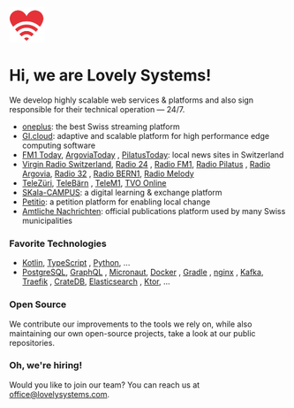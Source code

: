 <img src="./profile/lovelysystems.png" width="64" />

# Hi, we are Lovely Systems!

We develop highly scalable web services & platforms and also sign responsible for their technical
operation — 24/7.

- [oneplus](https://www.oneplus.ch/): the best Swiss streaming platform
- [GI.cloud](https://www.gantner-instruments.com/products/data-acquisition-software/gi-cloud/):
  adaptive and scalable platform for high performance edge computing software
- [FM1 Today](https://www.fm1today.ch/), [ArgoviaToday](https://www.argoviatoday.ch/)
  , [PilatusToday](https://www.pilatustoday.ch/): local news sites in Switzerland
- [Virgin Radio Switzerland](https://www.virginradio.ch/), [Radio 24](https://www.radio24.ch/)
  , [Radio FM1](https://www.radiofm1.ch/), [Radio Pilatus](https://www.radiopilatus.ch/)
  , [Radio Argovia](https://radio.argovia.ch/), [Radio 32](https://www.radio32.ch/)
  , [Radio BERN1](https://www.radiobern1.ch/), [Radio Melody](https://www.radiomelody.ch/)
- [TeleZüri](https://www.telezueri.ch/), [TeleBärn](https://www.telebaern.tv/)
  , [TeleM1](https://www.telem1.ch/), [TVO Online](https://www.tvo-online.ch/)
- [SKala-CAMPUS](https://www.skala-campus.org/): a digital learning & exchange platform
- [Petitio](https://www.petitio.ch/): a petition platform for enabling local change
- [Amtliche Nachrichten](https://www.amtliche-nachrichten.ch/): official publications platform used
  by many Swiss municipalities

### Favorite Technologies

- [Kotlin](https://kotlinlang.org/), [TypeScript](https://www.typescriptlang.org/)
  , [Python](https://www.python.org/), ...
- [PostgreSQL](https://postgrest.org/), [GraphQL](https://graphql.org/)
  , [Micronaut](https://micronaut.io/), [Docker](https://github.com/docker)
  , [Gradle](https://gradle.org/)
  , [nginx](https://nginx.org/)
  , [Kafka](https://kafka.apache.org/), [Traefik](https://traefik.io/)
  , [CrateDB](https://github.com/crate/crate), [Elasticsearch](https://www.elastic.co/)
  , [Ktor](https://ktor.io/), ...

### Open Source

We contribute our improvements to the tools we rely on, while also maintaining our own open-source
projects, take a look at our public repositories.

### Oh, we're hiring!

Would you like to join our team? You can reach us
at [office@lovelysystems.com](mailto:office@lovelysystems.com).
